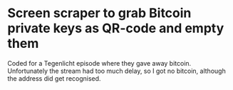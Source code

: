 Screen scraper to grab Bitcoin private keys as QR-code and empty them
=====================================================================

Coded for a Tegenlicht episode where they gave away bitcoin. Unfortunately
the stream had too much delay, so I got no bitcoin, although the address
did get recognised.
